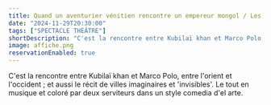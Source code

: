 ```yaml
---
title: Quand un aventurier vénitien rencontre un empereur mongol / Les Arts singuliers (29/11)
date: "2024-11-29T20:30:00"
tags: ["SPECTACLE THÉÂTRE"]
shortDescription: "C'est la rencontre entre Kubilaï khan et Marco Polo, entre l'orient et l'occident ; et aussi le récit de villes imaginaires et 'invisibles'. Le tout en musique et coloré par deux serviteurs dans un style comedia d'el arte."
image: affiche.png
reservationEnabled: true
---
```


C'est la rencontre entre Kubilaï khan et Marco Polo, entre l'orient et l'occident ; et aussi le récit de villes imaginaires et 'invisibles'. Le tout en musique et coloré par deux serviteurs dans un style comedia d'el arte.
